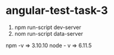 # angular-test-task-3

1) npm run-script dev-server
2) nom run-script data-server

npm -v => 3.10.10
node - v => 6.11.5
